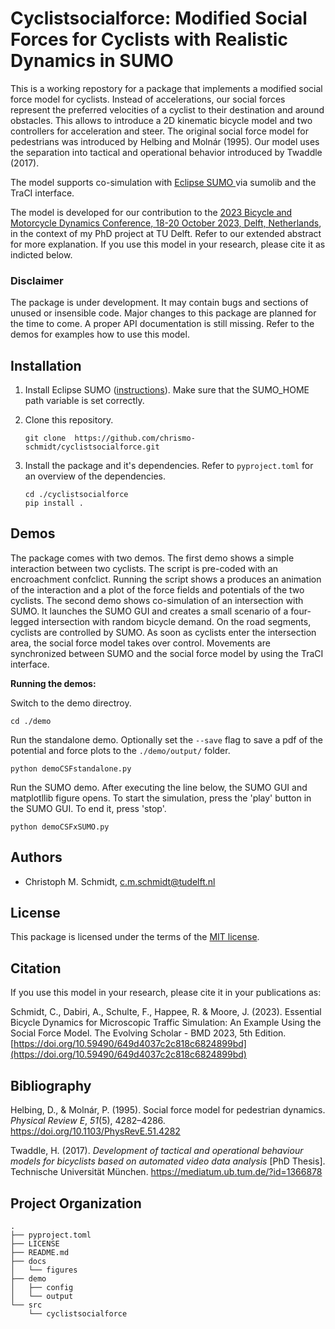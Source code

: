 Cyclistsocialforce: Modified Social Forces for Cyclists with Realistic Dynamics in SUMO
==============================

This is a working repostory for a package that implements a modified social force model for cyclists. Instead of accelerations, our social forces represent the preferred velocities of a cyclist to their destination and around obstacles. This allows to introduce a 2D kinematic bicycle model and two controllers for acceleration and steer. The original social force model for pedestrians was introduced by Helbing and Molnár (1995). Our model uses the separation into tactical and operational behavior introduced by Twaddle (2017).

The model supports co-simulation with [Eclipse SUMO ](https://eclipse.dev/sumo/) via sumolib and the TraCI interface. 

The model is developed for our contribution to the [2023 Bicycle and Motorcycle Dynamics Conference, 18-20 October 2023, Delft, Netherlands](https://dapp.orvium.io/deposits/649d4037c2c818c6824899bd/view), in the context of my PhD project at TU Delft. Refer to our extended abstract for more explanation. If you use this model in your research, please cite it as indicted below. 

### Disclaimer

The package is under development. It may contain bugs and sections of unused or insensible code. Major changes to this package are planned for the time to come. A proper API documentation is still missing. Refer to the demos for examples how to use this model.

## Installation

1. Install Eclipse SUMO ([instructions](https://sumo.dlr.de/docs/Installing/index.html)). Make sure that the SUMO_HOME path variable is set correctly. 

2. Clone this repository. 
   
   ```
   git clone  https://github.com/chrismo-schmidt/cyclistsocialforce.git
   ```

3. Install the package and it's dependencies. Refer to `pyproject.toml` for an overview of the dependencies. 
   
   ```
   cd ./cyclistsocialforce
   pip install . 
   ```

## Demos

The package comes with two demos. The first demo shows a simple interaction between two cyclists. The script is pre-coded with an encroachment confclict. Running the script shows a produces an animation of the interaction and a plot of the force fields and potentials of the two cyclists.  The second demo shows co-simulation of an intersection with SUMO. It launches the SUMO GUI and creates a small scenario of a four-legged intersection with random bicycle demand. On the road segments, cyclists are controlled by SUMO. As soon as cyclists enter the intersection area, the social force model takes over control.  Movements are synchronized between SUMO and the social force model by using the TraCI interface. 

**Running the demos:**

Switch to the demo directroy.

```
cd ./demo
```

Run the standalone demo. Optionally set the `--save` flag to save a pdf of the potential and force plots to the `./demo/output/` folder.

```
python demoCSFstandalone.py
```

Run the SUMO demo. After executing the line below, the SUMO GUI and matplotllib figure opens. To start the simulation, press the 'play' button in the SUMO GUI. To end it, press 'stop'.

```
python demoCSFxSUMO.py
```

## Authors

- Christoph M. Schmidt, c.m.schmidt@tudelft.nl

License
--------------------

This package is licensed under the terms of the [MIT license](https://github.com/chrismo-schmidt/cyclistsocialforce/blob/main/LICENSE).

## Citation

If you use this model in your research, please cite it in your publications as:

Schmidt, C., Dabiri, A., Schulte, F., Happee, R. & Moore, J. (2023). Essential Bicycle Dynamics for Microscopic Traffic Simulation: An Example Using the
Social Force Model. The Evolving Scholar - BMD 2023, 5th Edition. [https://doi.org/10.59490/649d4037c2c818c6824899bd](https://doi.org/10.59490/649d4037c2c818c6824899bd) 

## Bibliography

Helbing, D., & Molnár, P. (1995). Social force model for pedestrian dynamics. *Physical Review E*, *51*(5), 4282–4286. https://doi.org/10.1103/PhysRevE.51.4282

Twaddle, H. (2017). *Development of tactical and operational behaviour models for bicyclists based on automated video data analysis* [PhD Thesis]. Technische Universität München. https://mediatum.ub.tum.de/?id=1366878

## Project Organization

```
.
├── pyproject.toml
├── LICENSE
├── README.md
├── docs
│   └── figures
├── demo
│   ├── config
│   └── output
└── src
    └── cyclistsocialforce
```
